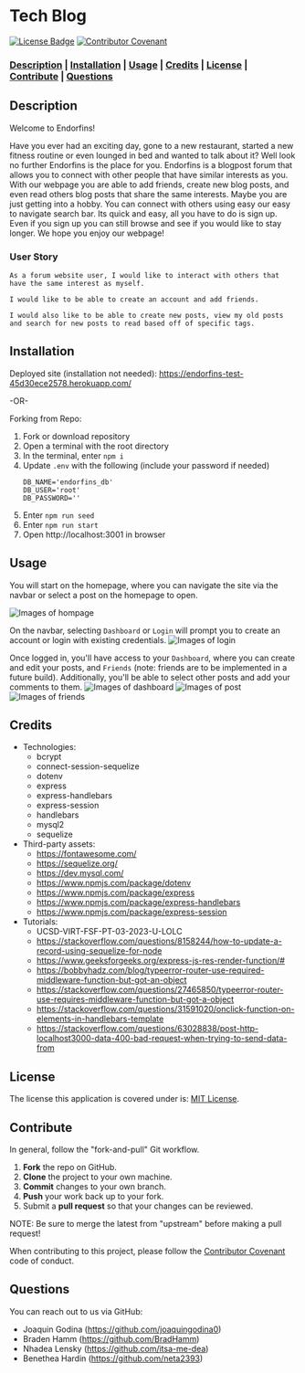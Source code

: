 # Tech Blog

[![License Badge](https://img.shields.io/badge/license-MIT%20License-green?style=for-the-badge&logo=appveyor)](https://mit-license.org/)
[![Contributor Covenant](https://img.shields.io/badge/Contributor%20Covenant-2.1-4baaaa.svg?style=for-the-badge&logo=appveyor)](https://www.contributor-covenant.org/version/2/1/code_of_conduct/)

### **[Description](#description) | [Installation](#installation) | [Usage](#usage) | [Credits](#credits) | [License](#license) | [Contribute](#contribute) | [Questions](#questions)**

## Description

Welcome to Endorfins!

Have you ever had an exciting day, gone to a new restaurant, started a new fitness routine or even lounged in bed and wanted to talk about it? Well look no further Endorfins is the place for you. Endorfins is a blogpost forum that allows you to connect with other people that have similar interests as you. With our webpage you are able to add friends, create new blog posts, and even read others blog posts that share the same interests. Maybe you are just getting into a hobby. You can connect with others using easy our easy to navigate search bar. Its quick and easy, all you have to do is sign up. Even if you sign up you can still browse and see if you would like to stay longer. We hope you enjoy our webpage!

### User Story
  ```
  As a forum website user, I would like to interact with others that have the same interest as myself. 

  I would like to be able to create an account and add friends.

  I would also like to be able to create new posts, view my old posts and search for new posts to read based off of specific tags.
  ```

## Installation

Deployed site (installation not needed): https://endorfins-test-45d30ece2578.herokuapp.com/

-OR-

Forking from Repo:
1. Fork or download repository
2. Open a terminal with the root directory
3. In the terminal, enter `npm i`
4. Update `.env` with the following (include your password if needed)
    ```
    DB_NAME='endorfins_db'
    DB_USER='root'
    DB_PASSWORD=''
    ```
5. Enter `npm run seed`
6. Enter `npm run start`
7. Open http://localhost:3001 in browser

## Usage

You will start on the homepage, where you can navigate the site via the navbar or select a post on the homepage to open.

![Images of hompage](./Assets/homepage.jpg)

On the navbar, selecting `Dashboard` or `Login` will prompt you to create an account or login with existing credentials.
![Images of login](./Assets/login.jpg)

Once logged in, you'll have access to your `Dashboard`, where you can create and edit your posts, and `Friends` (note: friends are to be implemented in a future build). Additionally, you'll be able to select other posts and add your comments to them.
![Images of dashboard](./Assets/dashboard.jpg)
![Images of post](./Assets/post.jpg)
![Images of friends](./Assets/friends.jpg)

## Credits

- Technologies: 
  - bcrypt
  - connect-session-sequelize
  - dotenv
  - express
  - express-handlebars
  - express-session
  - handlebars
  - mysql2
  - sequelize
- Third-party assets: 
  - https://fontawesome.com/
  - https://sequelize.org/
  - https://dev.mysql.com/
  - https://www.npmjs.com/package/dotenv
  - https://www.npmjs.com/package/express
  - https://www.npmjs.com/package/express-handlebars
  - https://www.npmjs.com/package/express-session
- Tutorials: 
  - UCSD-VIRT-FSF-PT-03-2023-U-LOLC
  - https://stackoverflow.com/questions/8158244/how-to-update-a-record-using-sequelize-for-node
  - https://www.geeksforgeeks.org/express-js-res-render-function/#
  - https://bobbyhadz.com/blog/typeerror-router-use-required-middleware-function-but-got-an-object
  - https://stackoverflow.com/questions/27465850/typeerror-router-use-requires-middleware-function-but-got-a-object
  - https://stackoverflow.com/questions/31591020/onclick-function-on-elements-in-handlebars-template
  - https://stackoverflow.com/questions/63028838/post-http-localhost3000-data-400-bad-request-when-trying-to-send-data-from

## License

 The license this application is covered under is: [MIT License](https://mit-license.org/).

## Contribute

In general, follow the "fork-and-pull" Git workflow.

  1. **Fork** the repo on GitHub.
  2. **Clone** the project to your own machine.
  3. **Commit** changes to your own branch.
  4. **Push** your work back up to your fork.
  5. Submit a **pull request** so that your changes can be reviewed.
    
  NOTE: Be sure to merge the latest from "upstream" before making a pull request!
  
  When contributing to this project, please follow the [Contributor Covenant](https://www.contributor-covenant.org/version/2/1/code_of_conduct/) code of conduct.

## Questions

You can reach out to us via GitHub:
- Joaquin Godina (https://github.com/joaquingodina0)
- Braden Hamm (https://github.com/BradHamm)
- Nhadea Lensky (https://github.com/itsa-me-dea)
- Benethea Hardin (https://github.com/neta2393)

